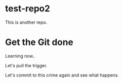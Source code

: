 # test-repo2
This is another repo.

# Get the Git done
Learning now..

Let's pull the trigger.

Let's commit to this crime again and see what happens.
